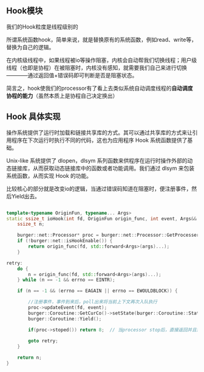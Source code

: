## Hook模块

我们的Hook粒度是线程级别的

所谓系统函数hook，简单来说，就是替换原有的系统函数，例如read、write等，替换为自己的逻辑。

在内核级线程中，如果线程被io等操作阻塞，内核会自动帮我们切换线程；用户级线程（也即是协程）在被阻塞时，内核没有感知，就需要我们自己来进行切换————通过返回值+错误码即可判断是否是阻塞状态。

简言之，hook使我们的processor有了看上去类似系统自动调度线程的**自动调度协程的能力**（虽然本质上是协程自己决定换出）

## Hook 具体实现

操作系统提供了运行时加载和链接共享库的方式。其可以通过共享库的方式来让引用程序在下次运行时执行不同的代码，这也为应用程序 Hook 系统函数提供了基础。

Unix-like 系统提供了 dlopen，dlsym 系列函数来供程序在运行时操作外部的动态链接库，从而获取动态链接库中的函数或者功能调用。我们通过 dlsym 来包装系统函数，从而实现 Hook 的功能。

比较核心的部分就是改变io的逻辑，当通过错误码知道在阻塞时，便注册事件，然后Yield出去。
```cpp

template<typename OriginFun, typename... Args>
static ssize_t ioHook(int fd, OriginFun origin_func, int event, Args&&... args) {
	ssize_t n;

	burger::net::Processor* proc = burger::net::Processor::GetProcesserOfThisThread();
	if (!burger::net::isHookEnable()) {
		return origin_func(fd, std::forward<Args>(args)...);
	}

retry:
	do {
		n = origin_func(fd, std::forward<Args>(args)...);
	} while (n == -1 && errno == EINTR);

	if (n == -1 && (errno == EAGAIN || errno == EWOULDBLOCK)) {

		//注册事件，事件到来后，poll出来将当前上下文再次入队执行
		proc->updateEvent(fd, event);
		burger::Coroutine::GetCurCo()->setState(burger::Coroutine::State::HOLD);
		burger::Coroutine::Yield();

		if(proc->stoped()) return 8;  // 当processor stop后，直接返回并且没有while，优雅走完函数并析构
		
		goto retry;
	}

	return n;
}
```